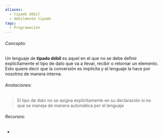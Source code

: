 ```yaml
---
aliases:
  - tipado débil
  - débilmente tipado
tags:
  - Programación
---
```

###### Concepto:

Un lenguaje de **tipado débil** es aquel en el que no se debe definir explícitamente el tipo de dato que va a llevar, recibir o retornar un elemento. Esto quiere decir que la conversión es implícita y el lenguaje la hace por nosotros de manera interna.

###### Anotaciones:

> El tipo de dato no se asigna explícitamente en su declaración si no que se maneja de manera automática por el lenguaje

###### Recursos:

- 